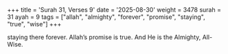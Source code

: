 +++
title = 'Surah 31, Verses 9'
date = '2025-08-30'
weight = 3478
surah = 31
ayah = 9
tags = ["allah", "almighty", "forever", "promise", "staying", "true", "wise"]
+++

staying there forever. Allah’s promise is true. And He is the Almighty, All-Wise.